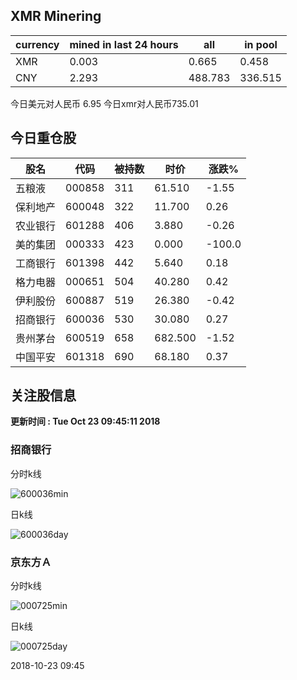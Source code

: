 ## XMR Minering

|currency|mined in last 24 hours|all|in pool|
|---|---|---|---|
|XMR|0.003|0.665|0.458|
|CNY|2.293|488.783|336.515|

今日美元对人民币 6.95	今日xmr对人民币735.01


## 今日重仓股 

|股名|代码|被持数|时价|涨跌%|
|---|---|---|---|---|
|五粮液|000858|311|61.510|-1.55|
|保利地产|600048|322|11.700|0.26|
|农业银行|601288|406|3.880|-0.26|
|美的集团|000333|423|0.000|-100.0|
|工商银行|601398|442|5.640|0.18|
|格力电器|000651|504|40.280|0.42|
|伊利股份|600887|519|26.380|-0.42|
|招商银行|600036|530|30.080|0.27|
|贵州茅台|600519|658|682.500|-1.52|
|中国平安|601318|690|68.180|0.37|

## 关注股信息
**更新时间 : Tue Oct 23 09:45:11 2018**
### 招商银行 
分时k线

![600036min](http://image.sinajs.cn/newchart/min/n/sh600036.gif)

日k线

![600036day](http://image.sinajs.cn/newchart/daily/n/sh600036.gif)

### 京东方Ａ 
分时k线

![000725min](http://image.sinajs.cn/newchart/min/n/sz000725.gif)

日k线

![000725day](http://image.sinajs.cn/newchart/daily/n/sz000725.gif)

2018-10-23 09:45
